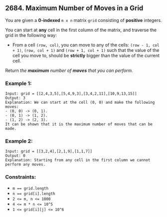 ## 2684. Maximum Number of Moves in a Grid

You are given a **0-indexed** ```m x n``` matrix ```grid``` consisting of **positive** integers.

You can start at **any** cell in the first column of the matrix, and traverse the grid in the following way:

* From a cell ```(row, col)```, you can move to any of the cells: ```(row - 1, col + 1)```, ```(row, col + 1)``` and ```(row + 1, col + 1)``` such that the value of the cell you move to, should be **strictly** bigger than the value of the current cell.

Return *the **maximum** number of **moves** that you can perform*.

### Example 1:
```
Input: grid = [[2,4,3,5],[5,4,9,3],[3,4,2,11],[10,9,13,15]]
Output: 3
Explanation: We can start at the cell (0, 0) and make the following moves:
- (0, 0) -> (0, 1).
- (0, 1) -> (1, 2).
- (1, 2) -> (2, 3).
It can be shown that it is the maximum number of moves that can be made.
```
### Example 2:
```
Input: grid = [[3,2,4],[2,1,9],[1,1,7]]
Output: 0
Explanation: Starting from any cell in the first column we cannot perform any moves.
```

### Constraints:

* ```m == grid.length```
* ```n == grid[i].length```
* ```2 <= m, n <= 1000```
* ```4 <= m * n <= 10^5```
* ```1 <= grid[i][j] <= 10^6```